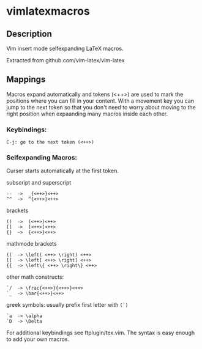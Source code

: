 # vimlatexmacros

## Description

Vim insert mode selfexpanding LaTeX macros.

Extracted from github.com/vim-latex/vim-latex

## Mappings

Macros expand automatically and tokens (<++>) are used to mark the positions where you can fill
in your content. With a movement key you can jump to the next token so that you don't need to
worry about moving to the right position when expaanding many macros inside each other.

### Keybindings:
    C-j: go to the next token (<++>)


### Selfexpanding Macros:
Curser starts automatically at the first token.

subscript and superscript

    --  ->  _{<++>}<++>
    ^^  ->  ^{<++>}<++>

brackets

    ()  ->  (<++>)<++>
    []  ->  [<++>]<++>
    {}  ->  {<++>}<++>

mathmode brackets
    
    ((  -> \left( <++> \right) <++>
    [[  -> \left[ <++> \right] <++>
    {{  -> \left\{ <++> \right\} <++>

other math constructs:

    `/  -> \frac{<++>}{<++>}<++>
    `_  -> \bar{<++>}<++>

greek symbols: usually prefix first letter with ``(`)``

    `a  -> \alpha
    `D  -> \Delta

For additional keybindings see ftplugin/tex.vim. The syntax is easy enough to add your own
macros.

